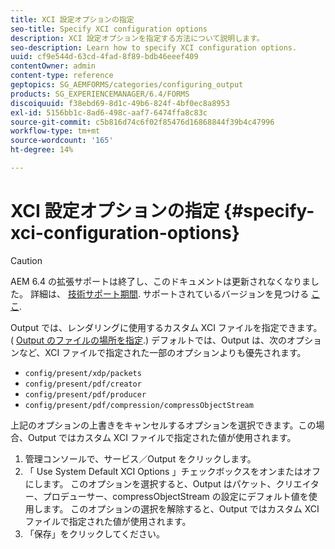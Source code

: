 ```yaml
---
title: XCI 設定オプションの指定
seo-title: Specify XCI configuration options
description: XCI 設定オプションを指定する方法について説明します。
seo-description: Learn how to specify XCI configuration options.
uuid: cf9e544d-63cd-4fad-8f89-bdb46eeef409
contentOwner: admin
content-type: reference
geptopics: SG_AEMFORMS/categories/configuring_output
products: SG_EXPERIENCEMANAGER/6.4/FORMS
discoiquuid: f38ebd69-8d1c-49b6-824f-4bf0ec8a8953
exl-id: 5156bb1c-8ad6-498c-aaf7-6474ffa8c83c
source-git-commit: c5b816d74c6f02f85476d16868844f39b4c47996
workflow-type: tm+mt
source-wordcount: '165'
ht-degree: 14%

---
```


# XCI 設定オプションの指定 {#specify-xci-configuration-options}

>[!CAUTION]
>
>AEM 6.4 の拡張サポートは終了し、このドキュメントは更新されなくなりました。 詳細は、 [技術サポート期間](https://helpx.adobe.com/jp/support/programs/eol-matrix.html). サポートされているバージョンを見つける [ここ](https://experienceleague.adobe.com/docs/?lang=ja).

Output では、レンダリングに使用するカスタム XCI ファイルを指定できます。 ( [Output のファイルの場所を指定](/help/forms/using/admin-help/specify-file-locations-output.md#specify-file-locations-for-output).) デフォルトでは、Output は、次のオプションなど、XCI ファイルで指定された一部のオプションよりも優先されます。

* `config/present/xdp/packets`
* `config/present/pdf/creator`
* `config/present/pdf/producer`
* `config/present/pdf/compression/compressObjectStream`

上記のオプションの上書きをキャンセルするオプションを選択できます。この場合、Output ではカスタム XCI ファイルで指定された値が使用されます。

1. 管理コンソールで、サービス／Output をクリックします。
1. 「 Use System Default XCI Options 」チェックボックスをオンまたはオフにします。 このオプションを選択すると、Output はパケット、クリエイター、プロデューサー、compressObjectStream の設定にデフォルト値を使用します。 このオプションの選択を解除すると、Output ではカスタム XCI ファイルで指定された値が使用されます。
1. 「保存」をクリックしてください。
